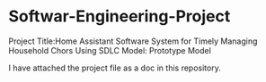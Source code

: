 # Softwar-Engineering-Project

Project Title:Home Assistant Software System for Timely Managing Household Chors
               Using SDLC Model: Prototype Model

I have attached the project file as a doc in this repository.

